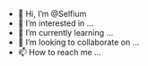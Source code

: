 - 👋 Hi, I’m @Selfium
- 👀 I’m interested in ...
- 🌱 I’m currently learning ...
- 💞️ I’m looking to collaborate on ...
- 📫 How to reach me ...

<!---
Selfium/Selfium is a ✨ special ✨ repository because its `README.md` (this file) appears on your GitHub profile.
You can click the Preview link to take a look at your changes.
--->
